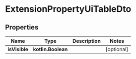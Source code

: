 
# ExtensionPropertyUiTableDto

## Properties
Name | Type | Description | Notes
------------ | ------------- | ------------- | -------------
**isVisible** | **kotlin.Boolean** |  |  [optional]



